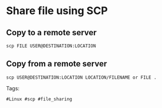 # Share file using SCP

## Copy to a remote server
```scp FILE USER@DESTINATION:LOCATION```

## Copy from a remote server
```scp USER@DESTINATION:LOCATION LOCATION/FILENAME or FILE . ```

Tags:
```
#Linux #scp #file_sharing
```
